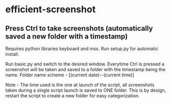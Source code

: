 # efficient-screenshot
## Press Ctrl to take screenshots (automatically saved a new folder with a timestamp)

Requires python libraries keyboard and mss. Run setup.py for automatic install.

Run basic.py and switch to the desired window. Everytime Ctrl is pressed a screenshot will be taken and saved to a folder with the timestamp being the name.
Folder name scheme - [(current date)--(current time)]

Note - The time used is the one at launch of the script, all screenshots taken during a single script launch is saved to ONE folder. This is by design, restart the script to create a new folder for easy categorization.
